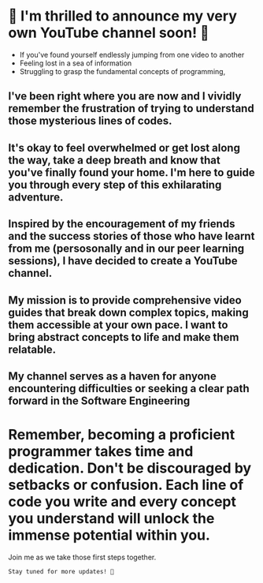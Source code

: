 # 🎥 I'm thrilled to announce my very own YouTube channel soon! 🎉

- If you've found yourself endlessly jumping from one video to another
- Feeling lost in a sea of information
- Struggling to grasp the fundamental concepts of programming, 

## I've been right where you are now and I vividly remember the frustration of trying to understand those mysterious lines of codes. 

## It's okay to feel overwhelmed or get lost along the way, take a deep breath and know that you've finally found your home. I'm here to guide you through every step of this exhilarating adventure.

## Inspired by the encouragement of my friends and the success stories of those who have learnt from me (persosonally and in our peer learning sessions), I have decided to create a YouTube channel. 

## My mission is to provide comprehensive video guides that break down complex topics, making them accessible at your own pace. I want to bring abstract concepts to life and make them relatable.

## My channel serves as a haven for anyone encountering difficulties or seeking a clear path forward in the Software Engineering

# Remember, becoming a proficient programmer takes time and dedication. Don't be discouraged by setbacks or confusion. Each line of code you write and every concept you understand will unlock the immense potential within you.

Join me as we take those first steps together.

`Stay tuned for more updates! 🚀`
